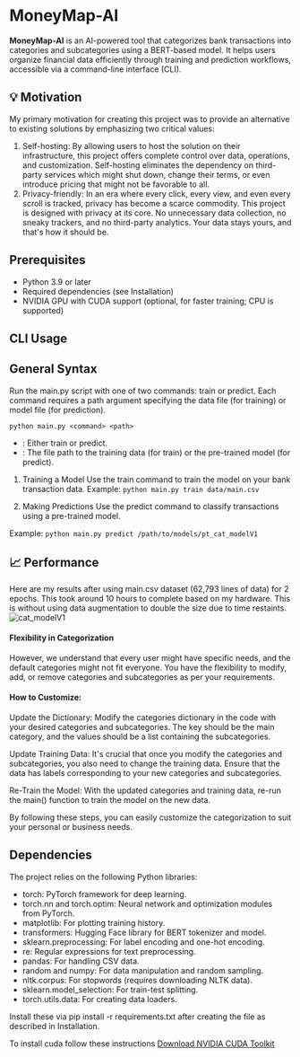 # MoneyMap-AI

**MoneyMap-AI** is an AI-powered tool that categorizes bank transactions into categories and subcategories using a BERT-based model. It helps users organize financial data efficiently through training and prediction workflows, accessible via a command-line interface (CLI).


## 💡 Motivation
My primary motivation for creating this project was to provide an alternative to existing solutions by emphasizing two critical values:

1. Self-hosting: By allowing users to host the solution on their infrastructure, this project offers complete control over data, operations, and customization. Self-hosting eliminates the dependency on third-party services which might shut down, change their terms, or even introduce pricing that might not be favorable to all.
2. Privacy-friendly: In an era where every click, every view, and even every scroll is tracked, privacy has become a scarce commodity. This project is designed with privacy at its core. No unnecessary data collection, no sneaky trackers, and no third-party analytics. Your data stays yours, and that's how it should be.


## Prerequisites
-  Python 3.9 or later
- Required dependencies (see Installation)
- NVIDIA GPU with CUDA support (optional, for faster training; CPU is supported)

## CLI Usage
## General Syntax
Run the main.py script with one of two commands: train or predict. Each command requires a path argument specifying the data file (for training) or model file (for prediction).


```python main.py <command> <path>```
- <command>: Either train or predict.
- <path>: The file path to the training data (for train) or the pre-trained model (for predict).

1. Training a Model
Use the train command to train the model on your bank transaction data.
Example:
```python main.py train data/main.csv```


2. Making Predictions
Use the predict command to classify transactions using a pre-trained model.

Example:
```python main.py predict /path/to/models/pt_cat_modelV1```

## 📈 Performance
Here are my results after using main.csv dataset (62,793 lines of data) for 2 epochs. This took around 10 hours to complete based on my hardware. This is without using data augmentation to double the size due to time restaints.
![cat_modelV1](https://github.com/j-convey/BankTextCategorizer/assets/85854964/f457198d-4de0-4ef2-b7eb-3f30d6c14d58)

#### Flexibility in Categorization
However, we understand that every user might have specific needs, and the default categories might not fit everyone. You have the flexibility to modify, add, or remove categories and subcategories as per your requirements.

#### How to Customize:
Update the Dictionary: Modify the categories dictionary in the code with your desired categories and subcategories. The key should be the main category, and the values should be a list containing the subcategories.

Update Training Data: It's crucial that once you modify the categories and subcategories, you also need to change the training data. Ensure that the data has labels corresponding to your new categories and subcategories.

Re-Train the Model: With the updated categories and training data, re-run the main() function to train the model on the new data.

By following these steps, you can easily customize the categorization to suit your personal or business needs.

## Dependencies
The project relies on the following Python libraries:
- torch: PyTorch framework for deep learning.
- torch.nn and torch.optim: Neural network and optimization modules from PyTorch.
- matplotlib: For plotting training history.
- transformers: Hugging Face library for BERT tokenizer and model.
- sklearn.preprocessing: For label encoding and one-hot encoding.
- re: Regular expressions for text preprocessing.
- pandas: For handling CSV data.
- random and numpy: For data manipulation and random sampling.
- nltk.corpus: For stopwords (requires downloading NLTK data).
- sklearn.model_selection: For train-test splitting.
- torch.utils.data: For creating data loaders.

Install these via pip install -r requirements.txt after creating the file as described in Installation.

To install cuda follow these instructions
[Download NVIDIA CUDA Toolkit](https://developer.nvidia.com/cuda-toolkit)